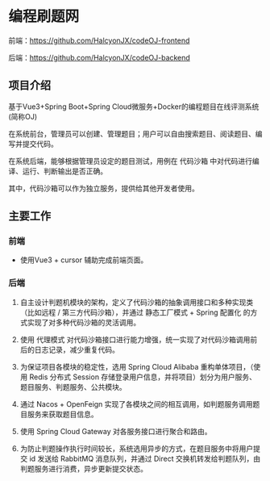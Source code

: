 # 编程刷题网
前端：https://github.com/HalcyonJX/codeOJ-frontend

后端：https://github.com/HalcyonJX/codeOJ-backend

## 项目介绍
基于Vue3+Spring Boot+Spring Cloud微服务+Docker的编程题目在线评测系统(简称OJ)

在系统前台，管理员可以创建、管理题目；用户可以自由搜索题目、阅读题目、编写并提交代码。

在系统后端，能够根据管理员设定的题目测试，用例在 代码沙箱 中对代码进行编译、运行、判断输出是否正确。

其中，代码沙箱可以作为独立服务，提供给其他开发者使用。

## 主要工作
### 前端
+ 使用Vue3 + cursor 辅助完成前端页面。

### 后端
1. 自主设计判题机模块的架构，定义了代码沙箱的抽象调用接口和多种实现类（比如远程 / 第三方代码沙箱），并通过 静态工厂模式 + Spring 配置化 的方式实现了对多种代码沙箱的灵活调用。

2. 使用 代理模式 对代码沙箱接口进行能力增强，统一实现了对代码沙箱调用前后的日志记录，减少重复代码。

3. 为保证项目各模块的稳定性，选用 Spring Cloud Alibaba 重构单体项目，（使用 Redis 分布式 Session 存储登录用户信息，并将项目）划分为用户服务、题目服务、判题服务、公共模块。

4. 通过 Nacos + OpenFeign 实现了各模块之间的相互调用，如判题服务调用题目服务来获取题目信息。

5. 使用 Spring Cloud Gateway 对各服务接口进行聚合和路由。

6. 为防止判题操作执行时间较长，系统选用异步的方式，在题目服务中将用户提交 id 发送给 RabbitMQ 消息队列，并通过 Direct 交换机转发给判题队列，由判题服务进行消费，异步更新提交状态。